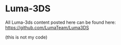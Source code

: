 # Luma-3DS


All Luma-3ds content posted here can be found here: https://github.com/LumaTeam/Luma3DS



(this is not my code)
